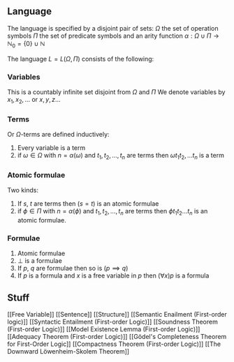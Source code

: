 ## Language
The language is specified by a disjoint pair of sets:
$\Omega$ the set of operation symbols
$\Pi$ the set of predicate symbols
and an arity function $\alpha:\Omega \cup \Pi \to \mathbb{N}_{0}=\{ 0 \}\cup \mathbb{N}$

The language $L=L(\Omega,\Pi)$ consists of the following:
### Variables
This is a countably infinite set disjoint from $\Omega$ and $\Pi$
We denote variables by $x_{1},x_{2},\dots$ or $x,y,z\dots$
### Terms
Or $\Omega$-terms are defined inductively:
1. Every variable is a term
2. if $\omega \in \Omega$ with $n=\alpha(\omega)$ and $t_{1},t_{2},\dots,t_{n}$ are terms then $\omega t_{1}t_{2},\dots t_{n}$ is a term
### Atomic formulae
Two kinds:
1. If $s$, $t$ are terms then $(s=t)$ is an atomic formulae
2. if $\phi \in\Pi$ with $n=\alpha(\phi)$ and $t_{1},t_{2},\dots,t_{n}$ are terms then $\phi t_{1}t_{2}\dots t_{n}$ is an atomic formulae.
### Formulae
1. Atomic formulae
2. $\bot$ is a formulae
3. If $p$, $q$ are formulae then so is $(p \implies q)$
4. If $p$ is a formula and $x$ is a free variable in $p$ then $(\forall x)p$ is a formula

## Stuff
[[Free Variable]]
[[Sentence]]
[[Structure]]
[[Semantic Enailment (First-order logic)]]
[[Syntactic Entailment (First-order Logic)]]
[[Soundness Theorem (First-order Logic)]]
[[Model Existence Lemma (First-order Logic)]]
[[Adequacy Theorem (First-order Logic)]]
[[Gödel's Completeness Theorem for First-Order Logic]]
[[Compactness Theorem (First-order Logic)]]
[[The Downward Löwenheim-Skolem Theorem]]